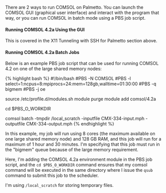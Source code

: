 
There are 2 ways to run COMSOL on Palmetto.  You can launch the COMSOL GUI (graphical user interface) 
and interact with the program that way, or you can run COMSOL in batch mode using a PBS job script.

#### Running COMSOL 4.2a Using the GUI

This is covered in the X11 Tunneling with SSH for Palmetto section above.


#### Running COMSOL 4.2a Batch Jobs

Below is an example PBS job script that can be used for running COMSOL 4.2 on one of the large shared memory nodes:

{% highlight bash %}
#!/bin/bash
#PBS -N COMSOL
#PBS -l select=1:ncpus=8:mpiprocs=24:mem=128gb,walltime=01:30:00
#PBS -q bigmem
#PBS -j oe

source /etc/profile.d/modules.sh
module purge
module add comsol/4.2a

cd $PBS_O_WORKDIR

comsol batch -tmpdir /local_scratch -inputfile CMX-334-input.mph -outputfile CMX-334-output.mph
{% endhighlight %}

In this example, my job will run using 8 cores (the maximum available on one large shared memory node) 
and 128 GB RAM, and this job will run for a maximum of 1 hour and 30 minutes. I'm specifying that this 
job must run in the "bigmem" queue because of the large memory requirement.

Here, I'm adding the COMSOL 4.2a environment module in the PBS job script, and the `cd $PBS_O_WORKDIR` 
command ensures that my comsol command will be executed in the same directory where I issue the `qsub` 
command to submit this job to the scheduler.

I'm using `/local_scratch` for storing temporary files.

